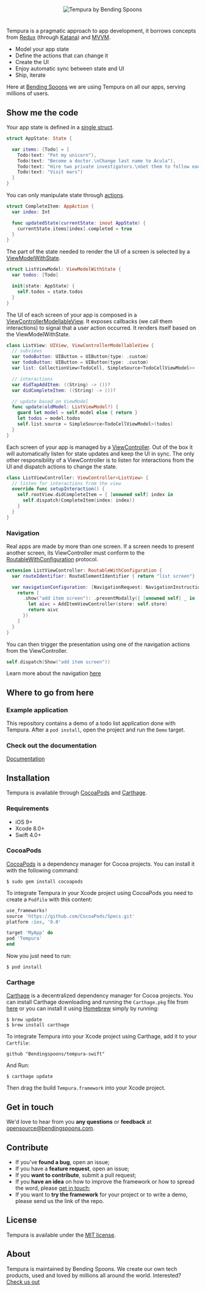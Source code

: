 <p align="center">
  <img src="https://github.com/BendingSpoons/tempura-lib-swift/blob/master/Assets/tempura_header.png" alt="Tempura by Bending Spoons"/>
</p>

# 

Tempura is a pragmatic approach to app development, it borrows concepts from [Redux](https://redux.js.org/) (through [Katana](https://github.com/BendingSpoons/katana-swift)) and [MVVM](https://en.wikipedia.org/wiki/Model%E2%80%93view%E2%80%93viewmodel).

- Model your app state
- Define the actions that can change it
- Create the UI
- Enjoy automatic sync between state and UI
- Ship, iterate

Here at [Bending Spoons](http://bndspn.com/2ELtTxf) we are using Tempura on all our apps, serving millions of users.

## Show me the code

Your app state is defined in a [single struct](https://github.com/BendingSpoons/katana-swift).

```swift
struct AppState: State {

  var items: [Todo] = [
    Todo(text: "Pet my unicorn"),
    Todo(text: "Become a doctor.\nChange last name to Acula"),
    Todo(text: "Hire two private investigators.\nGet them to follow each other"),
    Todo(text: "Visit mars")
  ]
}
```

You can only manipulate state through [actions](https://github.com/BendingSpoons/katana-swift).

```swift
struct CompleteItem: AppAction {
  var index: Int

  func updatedState(currentState: inout AppState) {
    currentState.items[index].completed = true
  }
}
```

The part of the state needed to render the UI of a screen is selected by a [ViewModelWithState](./docs/Protocols/ViewModelWithState.html).

```swift
struct ListViewModel: ViewModelWithState {
  var todos: [Todo]

  init(state: AppState) {
    self.todos = state.todos
  }
}
```

The UI of each screen of your app is composed in a [ViewControllerModellableView](./docs/Protocols/ViewControllerModellableView.html). It exposes callbacks (we call them interactions) to signal that a user action occurred. It renders itself based on the ViewModelWithState.

```swift
class ListView: UIView, ViewControllerModellableView {
  // subviews
  var todoButton: UIButton = UIButton(type: .custom)
  var todoButton: UIButton = UIButton(type: .custom)
  var list: CollectionView<TodoCell, SimpleSource<TodoCellViewModel>>

  // interactions
  var didTapAddItem: ((String) -> ())?
  var didCompleteItem: ((String) -> ())?

  // update based on ViewModel
  func update(oldModel: ListViewModel?) {
    guard let model = self.model else { return }
    let todos = model.todos
    self.list.source = SimpleSource<TodoCellViewModel>(todos)
  }
}
```

Each screen of your app is managed by a [ViewController](./docs/Classes/ViewController.html). Out of the box it will automatically listen for state updates and keep the UI in sync. The only other responsibility of a ViewController is to listen for interactions from the UI and dispatch actions to change the state.

```swift
class ListViewController: ViewController<ListView> {
  // listen for interactions from the view
  override func setupInteraction() {
    self.rootView.didCompleteItem = { [unowned self] index in
      self.dispatch(CompleteItem(index: index))
    }
  }
}
```

### Navigation

Real apps are made by more than one screen. If a screen needs to present another screen, its ViewController must conform to the [RoutableWithConfiguration](./docs/Protocols/RoutableWithConfiguration.html) protocol.

```swift
extension ListViewController: RoutableWithConfiguration {
  var routeIdentifier: RouteElementIdentifier { return "list screen"}

  var navigationConfiguration: [NavigationRequest: NavigationInstruction] {
    return [
      .show("add item screen"): .presentModally({ [unowned self] _ in
        let aivc = AddItemViewController(store: self.store)
        return aivc
      })
    ]
  }
}
```

You can then trigger the presentation using one of the navigation actions from the ViewController.

```swift
self.dispatch(Show("add item screen"))
```

Learn more about the navigation [here](./docs/Classes/Navigator.html)



## Where to go from here

### Example application

This repository contains a demo of a todo list application done with Tempura. After a `pod install`, open the project and run the `Demo` target.

### Check out the documentation

[Documentation](./docs/index.html)



## Installation

Tempura is available through [CocoaPods](https://cocoapods.org) and [Carthage](https://github.com/Carthage/Carthage).

### Requirements

- iOS 9+
- Xcode 8.0+
- Swift 4.0+

### CocoaPods

[CocoaPods](https://cocoapods.org/) is a dependency manager for Cocoa projects. You can install it with the following command:

```shell
$ sudo gem install cocoapods
```

To integrate Tempura in your Xcode project using CocoaPods you need to create a `Podfile` with this content:

```ruby
use_frameworks!
source 'https://github.com/CocoaPods/Specs.git'
platform :ios, '9.0'

target 'MyApp' do
pod 'Tempura'
end
```

Now you just need to run:

```shell
$ pod install
```

### Carthage

[Carthage](https://github.com/Carthage/Carthage) is a decentralized dependency manager for Cocoa projects. You can install Carthage downloading and running the `Carthage.pkg` file from [here](https://github.com/Carthage/Carthage/releases) or you can install it using [Homebrew](http://brew.sh/) simply by running:

```
$ brew update
$ brew install carthage
```

To integrate Tempura into your Xcode project using Carthage, add it to your `Cartfile`:

```Shell
github "Bendingspoons/tempura-swift"
```

And Run:

```shell
$ carthage update
```

Then drag the build `Tempura.framework` into your Xcode project.

## Get in touch

We'd love to hear from you **any questions** or **feedback** at [opensource@bendingspoons.com](mailto:opensource@bendingspoons.com).

## Contribute

- If you've **found a bug**, open an issue;
- If you have a **feature request**, open an issue;
- If you **want to contribute**, submit a pull request;
- If you **have an idea** on how to improve the framework or how to spread the word, please [get in touch](https://github.com/BendingSpoons/katana-swift#get-in-touch);
- If you want to **try the framework** for your project or to write a demo, please send us the link of the repo.

## License

Tempura is available under the [MIT license](https://github.com/BendingSpoons/tempura-swift/blob/master/LICENSE).



## About

Tempura is maintained by Bending Spoons.
We create our own tech products, used and loved by millions all around the world.
Interested? [Check us out](http://bndspn.com/2ELtTxf)
